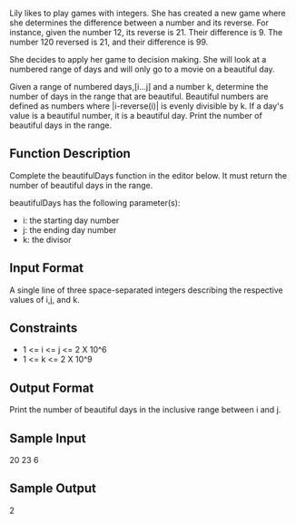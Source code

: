 Lily likes to play games with integers. She has created a new game where she determines the difference between a number and its reverse. For instance, given the number 12, its reverse is 21. Their difference is 9. The number 120 reversed is 21, and their difference is 99.

She decides to apply her game to decision making. She will look at a numbered range of days and will only go to a movie on a beautiful day.

Given a range of numbered days,[i...j] and a number k, determine the number of days in the range that are beautiful. Beautiful numbers are defined as numbers where |i-reverse(i)| is evenly divisible by k. If a day's value is a beautiful number, it is a beautiful day. Print the number of beautiful days in the range.

<h2>Function Description</h2>

Complete the beautifulDays function in the editor below. It must return the number of beautiful days in the range.

beautifulDays has the following parameter(s):
<ul>
    <li>i: the starting day number</li>
    <li>j: the ending day number</li>
    <li>k: the divisor</li>
</ul>

<h2>Input Format</h2>

A single line of three space-separated integers describing the respective values of i,j, and k.

<h2>Constraints</h2>
<ul>
    <li> 1 <= i <= j <= 2 X 10^6  </li>
    <li> 1 <= k <= 2 X 10^9  </li>
</ul>

<h2>Output Format</h2>

Print the number of beautiful days in the inclusive range between i and j.

<h2>Sample Input</h2>

20 23 6

<h2>Sample Output</h2>

2
